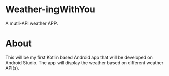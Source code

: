 # Weather-ingWithYou
A mutli-API weather APP.

# About
This will be my first Kotlin based Android app that will be developed on Android Studio. The app will display the weather based on different weather API(s).

